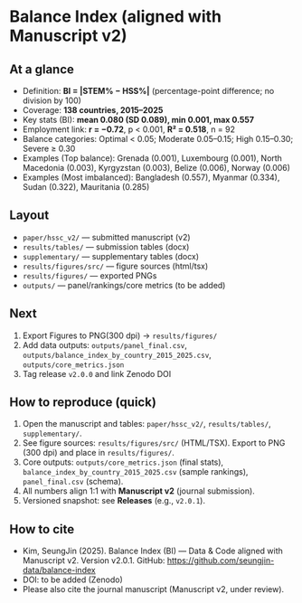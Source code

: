 # Balance Index (aligned with Manuscript v2)

## At a glance
- Definition: **BI = |STEM% − HSS%|** (percentage-point difference; no division by 100)
- Coverage: **138 countries, 2015–2025**
- Key stats (BI): **mean 0.080 (SD 0.089), min 0.001, max 0.557**
- Employment link: **r = −0.72**, p < 0.001, **R² = 0.518**, n = 92
- Balance categories: Optimal < 0.05; Moderate 0.05–0.15; High 0.15–0.30; Severe ≥ 0.30
- Examples (Top balance): Grenada (0.001), Luxembourg (0.001), North Macedonia (0.003), Kyrgyzstan (0.003), Belize (0.006), Norway (0.006)
- Examples (Most imbalanced): Bangladesh (0.557), Myanmar (0.334), Sudan (0.322), Mauritania (0.285)

## Layout
- `paper/hssc_v2/` — submitted manuscript (v2)
- `results/tables/` — submission tables (docx)
- `supplementary/` — supplementary tables (docx)
- `results/figures/src/` — figure sources (html/tsx)
- `results/figures/` — exported PNGs
- `outputs/` — panel/rankings/core metrics (to be added)

## Next
1) Export Figures to PNG(300 dpi) → `results/figures/`
2) Add data outputs: `outputs/panel_final.csv`, `outputs/balance_index_by_country_2015_2025.csv`, `outputs/core_metrics.json`
3) Tag release `v2.0.0` and link Zenodo DOI

## How to reproduce (quick)
1. Open the manuscript and tables: `paper/hssc_v2/`, `results/tables/`, `supplementary/`.
2. See figure sources: `results/figures/src/` (HTML/TSX). Export to PNG (300 dpi) and place in `results/figures/`.
3. Core outputs: `outputs/core_metrics.json` (final stats), `balance_index_by_country_2015_2025.csv` (sample rankings), `panel_final.csv` (schema).
4. All numbers align 1:1 with **Manuscript v2** (journal submission).
5. Versioned snapshot: see **Releases** (e.g., `v2.0.1`).

## How to cite
- Kim, SeungJin (2025). Balance Index (BI) — Data & Code aligned with Manuscript v2. Version v2.0.1. GitHub: https://github.com/seungjin-data/balance-index
- DOI: to be added (Zenodo)
- Please also cite the journal manuscript (Manuscript v2, under review).

